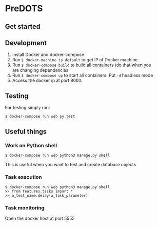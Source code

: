 # PreDOTS


## Get started
## Development
1. Install Docker and docker-compose
2. Run `$ docker-machine ip default` to get IP of Docker machine
3. Run `$ docker-compose build` to build all containers (do that when you are changing dependencies
4. Run `$ docker-compose up` to start all containers. Put `-d` headless mode
5. Access the docker ip at port 8000.

## Testing
For testing simply run:

```
$ docker-compose run web py.test
```
## Useful things
### Work on Python shell
```
$ docker-compose run web python3 manage.py shell
```
This is useful when you want to test and create database objects

### Task execution
```
$ docker-compose run web python3 manage.py shell
>> from features.tasks import *
>> a_test_name.delay(a_task_parameter)
```

### Task monitoring
Open the docker host at port 5555
